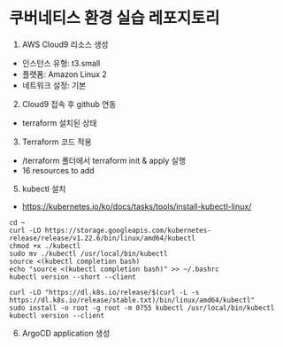# 쿠버네티스 환경 실습 레포지토리


1. AWS Cloud9 리소스 생성
- 인스턴스 유형: t3.small
- 플랫폼: Amazon Linux 2
- 네트워크 설정: 기본

2. Cloud9 접속 후 github 연동
- terraform 설치된 상태

3. Terraform 코드 적용
- /terraform 폴더에서 terraform init & apply 실행
- 16 resources to add

5. kubectl 설치
- https://kubernetes.io/ko/docs/tasks/tools/install-kubectl-linux/
```
cd ~
curl -LO https://storage.googleapis.com/kubernetes-release/release/v1.22.6/bin/linux/amd64/kubectl
chmod +x ./kubectl
sudo mv ./kubectl /usr/local/bin/kubectl
source <(kubectl completion bash)
echo "source <(kubectl completion bash)" >> ~/.bashrc
kubectl version --short --client
```
```
curl -LO "https://dl.k8s.io/release/$(curl -L -s https://dl.k8s.io/release/stable.txt)/bin/linux/amd64/kubectl"
sudo install -o root -g root -m 0755 kubectl /usr/local/bin/kubectl
kubectl version --client
```
6. ArgoCD application 생성


